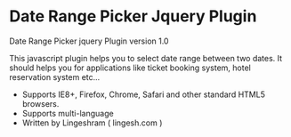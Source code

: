 Date Range Picker Jquery Plugin
================================

Date Range Picker jquery Plugin
version 1.0


This javascript plugin helps you to select date range between two dates. It should helps you for applications like ticket booking system, hotel reservation system etc...

* Supports IE8+, Firefox, Chrome, Safari and other standard HTML5 browsers.
* Supports multi-language
* Written by Lingeshram ( lingesh.com )

